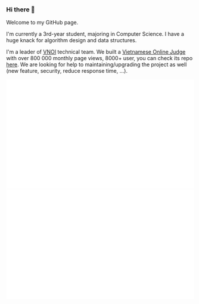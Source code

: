 ### Hi there 👋

Welcome to my GitHub page. 

I'm currently a 3rd-year student, majoring in Computer Science. I have a huge knack for algorithm design and data structures.

I'm a leader of [VNOI](https://team.vnoi.info/) technical team. We built a [Vietnamese Online Judge](http://oj.vnoi.info/) with over 800 000 monthly page views, 8000+ user, you can check its repo [here](https://github.com/VNOI-Admin/OJ). We are looking for help to maintaining/upgrading the project as well (new feature, security, reduce response time, ...).


<p align="center">
<img src="https://github.com/leduythuccs/github-stats/blob/master/generated/overview.svg">
<img src="https://github.com/leduythuccs/github-stats/blob/master/generated/languages.svg">
</p>

<!--
**leduythuccs/leduythuccs** is a ✨ _special_ ✨ repository because its `README.md` (this file) appears on your GitHub profile.

Here are some ideas to get you started:

- 🔭 I’m currently working on ...
- 🌱 I’m currently learning ...
- 👯 I’m looking to collaborate on ...
- 🤔 I’m looking for help with ...
- 💬 Ask me about ...
- 📫 How to reach me: ...
- 😄 Pronouns: ...
- ⚡ Fun fact: ...
-->
